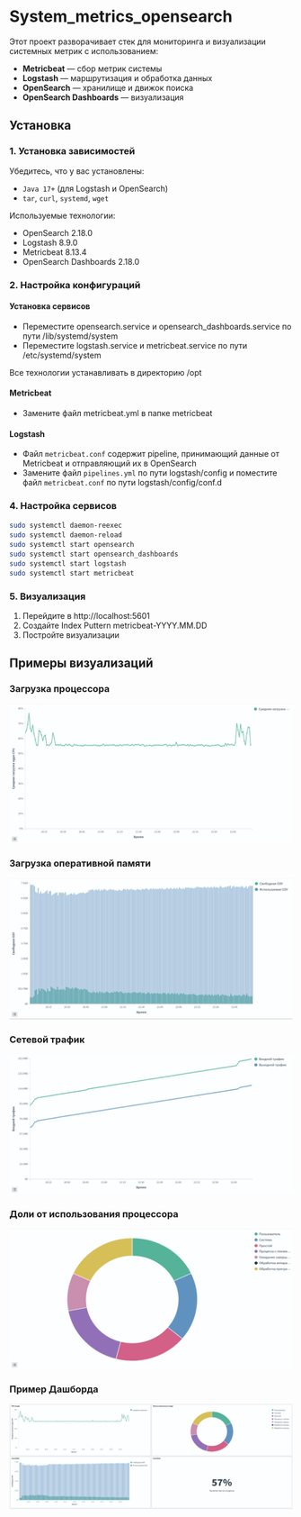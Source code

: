 # System_metrics_opensearch
Этот проект разворачивает стек для мониторинга и визуализации системных метрик с использованием:

- **Metricbeat** — сбор метрик системы
- **Logstash** — маршрутизация и обработка данных
- **OpenSearch** — хранилище и движок поиска
- **OpenSearch Dashboards** — визуализация

## Установка

### 1. Установка зависимостей 

Убедитесь, что у вас установлены:

- `Java 17+` (для Logstash и OpenSearch)
- `tar`, `curl`, `systemd`, `wget`

Используемые технологии:

- OpenSearch 2.18.0
- Logstash 8.9.0
- Metricbeat 8.13.4
- OpenSearch Dashboards 2.18.0

### 2. Настройка конфигураций

#### Установка сервисов

- Переместите opensearch.service и opensearch_dashboards.service по пути /lib/systemd/system
- Переместите logstash.service и metricbeat.service по пути /etc/systemd/system

Все технологии устанавливать в директорию /opt

#### Metricbeat
- Замените файл metricbeat.yml в папке metricbeat

#### Logstash
- Файл `metricbeat.conf` содержит pipeline, принимающий данные от Metricbeat и отправляющий их в OpenSearch
- Замените файл `pipelines.yml` по пути logstash/config и поместите файл `metricbeat.conf` по пути logstash/config/conf.d

### 4. Настройка сервисов

```bash
sudo systemctl daemon-reexec
sudo systemctl daemon-reload
sudo systemctl start opensearch
sudo systemctl start opensearch_dashboards
sudo systemctl start logstash
sudo systemctl start metricbeat
```
### 5. Визуализация

1. Перейдите в http://localhost:5601
2. Создайте Index Puttern metricbeat-YYYY.MM.DD
3. Постройте визуализации

## Примеры визуализаций

### Загрузка процессора
![CPU Usage Line](images/cpu_usage.png)

### Загрузка оперативной памяти
![RAM Usage](images/RAM_usage.png)

### Сетевой трафик
![Traffic Network](images/traffic.png)

### Доли от использования процессора
![Shares CPU](images/shares_cpu.png)

### Пример Дашборда
![Dashboards](images/dashboards.png)
